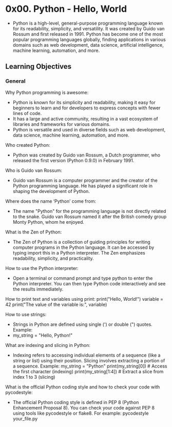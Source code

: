 # 0x00. Python - Hello, World
- Python is a high-level, general-purpose programming language known for its readability, simplicity, and versatility. It was created by Guido van Rossum and first released in 1991. Python has become one of the most popular programming languages globally, finding applications in various domains such as web development, data science, artificial intelligence, machine learning, automation, and more.

## Learning Objectives

### General
Why Python programming is awesome:
- Python is known for its simplicity and readability, making it easy for beginners to learn and for developers to express concepts with fewer lines of code.
- It has a large and active community, resulting in a vast ecosystem of libraries and frameworks for various domains.
- Python is versatile and used in diverse fields such as web development, data science, machine learning, automation, and more.

Who created Python:
- Python was created by Guido van Rossum, a Dutch programmer, who released the first version (Python 0.9.0) in February 1991.

Who is Guido van Rossum:
- Guido van Rossum is a computer programmer and the creator of the Python programming language. He has played a significant role in shaping the development of Python.

Where does the name ‘Python’ come from:
- The name "Python" for the programming language is not directly related to the snake. Guido van Rossum named it after the British comedy group Monty Python, whom he enjoyed.

What is the Zen of Python:
- The Zen of Python is a collection of guiding principles for writing computer programs in the Python language. It can be accessed by typing import this in a Python interpreter. The Zen emphasizes readability, simplicity, and practicality.

How to use the Python interpreter:
- Open a terminal or command prompt and type python to enter the Python interpreter. You can then type Python code interactively and see the results immediately.

How to print text and variables using print:
	print("Hello, World!")
	variable = 42
	print("The value of the variable is:", variable)

How to use strings:
- Strings in Python are defined using single (') or double (") quotes. Example:
-	my_string = "Hello, Python!"

What are indexing and slicing in Python:
- Indexing refers to accessing individual elements of a sequence (like a string or list) using their position. Slicing involves extracting a portion of a sequence. Example:
	my_string = "Python"
	print(my_string[0])  # Access the first character (indexing)
	print(my_string[1:4])  # Extract a slice from index 1 to 3 (slicing)

What is the official Python coding style and how to check your code with pycodestyle:
- The official Python coding style is defined in PEP 8 (Python Enhancement Proposal 8). You can check your code against PEP 8 using tools like pycodestyle or flake8. For example:
	pycodestyle your_file.py
